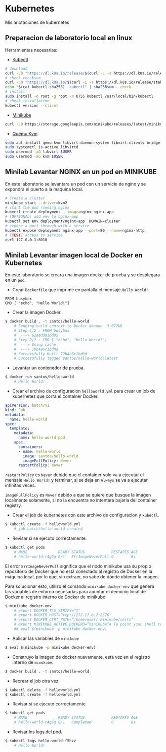 # Kubernetes
Mis anotaciones de kubernetes


## Preparacion de laboratorio local en linux

Herramientas necesarias:

- [Kubectl](https://kubernetes.io/docs/tasks/tools/install-kubectl-linux/)
```bash
# download
curl -LO "https://dl.k8s.io/release/$(curl -L -s https://dl.k8s.io/release/stable.txt)/bin/linux/amd64/kubectl"
# check checksum 
curl -LO "https://dl.k8s.io/$(curl -L -s https://dl.k8s.io/release/stable.txt)/bin/linux/amd64/kubectl.sha256"
echo "$(cat kubectl.sha256)  kubectl" | sha256sum --check
# install 
sudo install -o root -g root -m 0755 kubectl /usr/local/bin/kubectl
# check installation
kubectl version --client
```
<!-- - minikube con kvm o virtualbox -->
- [Minikube](https://minikube.sigs.k8s.io/docs/start/)
```bash
curl -LO https://storage.googleapis.com/minikube/releases/latest/minikube-linux-amd64
```
- [Quemu Kvm](https://linuxize.com/post/how-to-install-kvm-on-ubuntu-20-04/)
```sh
sudo apt install qemu-kvm libvirt-daemon-system libvirt-clients bridge-utils virtinst virt-manager
sudo systemctl is-active libvirtd
sudo usermod -aG libvirt $USER
sudo usermod -aG kvm $USER
```





## Minilab Levantar NGINX en un pod en MINIKUBE
En este laboratorio se levantara un pod con un servicio de nginx y se expondra el puerto a la maquina local.

```bash
# Create a cluster
minikube start --driver=kvm2
# start the pod running nginx
kubectl create deployment --image=nginx nginx-app
# [OPTIONAL] add env to nginx-app
kubectl set env deployment/nginx-app  DOMAIN=cluster
# expose a port through with a service
kubectl expose deployment nginx-app --port=80 --name=nginx-http
# [TEST] access to service
curl 127.0.0.1:8010
```


## Minilab Levantar  imagen local de Docker en Kubernetes
En este laboratorio se creara una imagen docker de prueba  y se desplegara en un `pod`.

* Crear `Dockerfile`  que imprime en pantalla el mensaje `Hello World!`.

```docker
FROM busybox
CMD [ "echo", "Hello World!"]
```

* Crear la imagen Docker.

```bash
$ docker build . -t santos/hello-world
    # Sending build context to Docker daemon  3.072kB
    # Step 1/2 : FROM busybox
    #  ---> 62aedd01bd85
    # Step 2/2 : CMD [ "echo", "Hello World!"]
    #  ---> Using cache
    #  ---> 79b4e6c1bd0d
    # Successfully built 79b4e6c1bd0d
    # Successfully tagged santos/hello-world:latest

```

* Levantar un contenedor de prueba.

```bash
$ docker run santos/hello-world
    # Hello World!
```

* Crear el archivo de configuracion `helloworld.yml` para crear un job de kubernetes que corra el container  Docker.
```yaml
apiVersion: batch/v1
kind: Job
metadata:
  name: hello-world
spec:
  template:
    metadata:
      name: hello-world-pod
    spec:
      containers:
      - name: hello-world
        image: santos/hello-world
        imagePullPolicy: Never
      restartPolicy: Never
```
`restartPolicy` es `Never` debido que el container solo va a ejecutar el mensaje `Hello World!` y terminar, si se deja en `Always` se va a ejecutar infinitas veces.

`imagePullPolicy` es `Never` debido a que se quiere que busque la imagen localmente solamente, si no la encuentra no intentara bajarla del container registry.


* Crear el job de kubernetes con este archivo de configuracion y `kubectl`.
```sh
$ kubectl create -f helloworld.yml
    # job.batch/hello-world created
```

* Revisar si se ejecuto correctamente.
```sh
$ kubectl get pods
    # NAME              READY STATUS            RESTARTS AGE
    # hello-world-r4g9g 0/1   ErrImageNeverPull 0        6s
```

El error  `ErrImageNeverPull`  significa  que el nodo minikube usa su propio repositorio de Docker que no está conectado al registro de Docker en la máquina local, por lo que, sin extraer, no sabe de dónde obtener la imagen.

Para solucionar esto, utilizo el comando `minikube docker-env` que genera las variables de entorno necesarias para apuntar el demonio local de Docker al registro interno de Docker de minikube:

```sh
$ minikube docker-env
    # export DOCKER_TLS_VERIFY=”1"
    # export DOCKER_HOST=”tcp://172.17.0.2:2376"
    # export DOCKER_CERT_PATH=”/home/user/.minikube/certs”
    # export MINIKUBE_ACTIVE_DOCKERD=”minikube”# To point your shell to minikube’s docker-daemon, run:
    ## eval $(minikube -p minikube docker-env)

```

* Aplicar las variables de `minikube`
```sh
$ eval $(minikube -p minikube docker-env)
```

* Construyo la imagen de docker nuevamente, esta vez en el registro interno de `minukube`.
```sh
$ docker build . -t santos/hello-world
```

* Recrear el job otra vez.
```sh
$ kubectl delete -f helloworld.yml
$ kubectl create -f helloworld.yml
```

* Revisar si se ejecuto correctamente.
```sh
$ kubectl get pods
    # NAME              READY STATUS            RESTARTS AGE
    # hello-world-r4g9g 0/1   Completed         0        6s
```

* Revisar los logs del pod.
```sh
$ kubectl logs hello-world-f5hzz
    # Hello World!
```